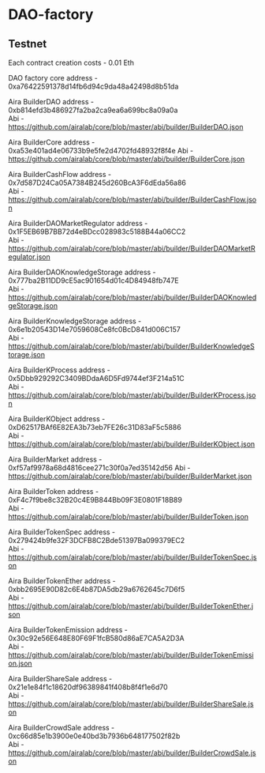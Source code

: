 # DAO-factory

## Testnet

Each contract creation costs - 0.01 Eth

DAO factory core address - 0xa76422591378d14fb6d94c9da48a42498d8b51da

Aira BuilderDAO address - 0xb814efd3b486927fa2ba2ca9ea6a699bc8a09a0a  
Abi - https://github.com/airalab/core/blob/master/abi/builder/BuilderDAO.json

Aira BuilderCore address - 0xa53e401ad4e06733b9e5fe2d4702fd48932f8f4e 
Abi - https://github.com/airalab/core/blob/master/abi/builder/BuilderCore.json

Aira BuilderCashFlow address - 0x7d587D24Ca05A7384B245d260BcA3F6dEda56a86  
Abi - https://github.com/airalab/core/blob/master/abi/builder/BuilderCashFlow.json

Aira BuilderDAOMarketRegulator address - 0x1F5EB69B7BB72d4eBDcc028983c5188B44a06CC2  
Abi - https://github.com/airalab/core/blob/master/abi/builder/BuilderDAOMarketRegulator.json

Aira BuilderDAOKnowledgeStorage address - 0x777ba2B11DD9cE5ac901654d01c4D84948fb747E  
Abi - https://github.com/airalab/core/blob/master/abi/builder/BuilderDAOKnowledgeStorage.json

Aira BuilderKnowledgeStorage address - 0x6e1b20543D14e7059608Ce8fc0BcD841d006C157  
Abi - https://github.com/airalab/core/blob/master/abi/builder/BuilderKnowledgeStorage.json

Aira BuilderKProcess address - 0x5Dbb929292C3409BDdaA6D5Fd9744ef3F214a51C  
Abi - https://github.com/airalab/core/blob/master/abi/builder/BuilderKProcess.json

Aira BuilderKObject address - 0xD62517BAf6E82EA3b73eb7FE26c31D83aF5c5886  
Abi - https://github.com/airalab/core/blob/master/abi/builder/BuilderKObject.json

Aira BuilderMarket address - 0xf57af9978a68d4816cee271c30f0a7ed35142d56 
Abi - https://github.com/airalab/core/blob/master/abi/builder/BuilderMarket.json

Aira BuilderToken address - 0xF4c7f9be8c32B20c4E9B844Bb09F3E0801F18B89  
Abi - https://github.com/airalab/core/blob/master/abi/builder/BuilderToken.json

Aira BuilderTokenSpec address - 0x279424b9fe32F3DCFB8C2Bde51397Ba099379EC2  
Abi - https://github.com/airalab/core/blob/master/abi/builder/BuilderTokenSpec.json

Aira BuilderTokenEther address - 0xbb2695E90D82c6E4b87DA5db29a6762645c7D6f5  
Abi - https://github.com/airalab/core/blob/master/abi/builder/BuilderTokenEther.json
 
Aira BuilderTokenEmission address - 0x30c92e56E648E80F69F1fcB580d86aE7CA5A2D3A  
Abi - https://github.com/airalab/core/blob/master/abi/builder/BuilderTokenEmission.json

Aira BuilderShareSale address - 0x21e1e84f1c18620df96389841f408b8f4f1e6d70  
Abi - https://github.com/airalab/core/blob/master/abi/builder/BuilderShareSale.json

Aira BuilderCrowdSale address - 0xc66d85e1b3900e0e40bd3b7936b648177502f82b  
Abi - https://github.com/airalab/core/blob/master/abi/builder/BuilderCrowdSale.json
